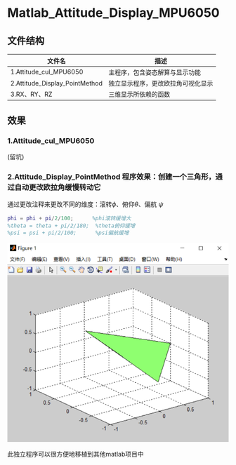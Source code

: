 # Matlab_Attitude_Display_MPU6050

## 文件结构

|  文件名   | 描述  |
|  ---  | ---  |
|1.Attitude_cul_MPU6050|主程序，包含姿态解算与显示功能|
|2.Attitude_Display_PointMethod|独立显示程序，更改欧拉角可视化显示|
|3.RX、RY、RZ|三维显示所依赖的函数|


## 效果

### 1.Attitude_cul_MPU6050

(留坑)

### 2.Attitude_Display_PointMethod 程序效果：创建一个三角形，通过自动更改欧拉角缓慢转动它

通过更改注释来更改不同的维度：滚转$\phi$、俯仰$\theta$、偏航 $\psi$

``` matlab
phi = phi + pi/2/100;      %phi滚转缓增大
%theta = theta + pi/2/180;  %theta俯仰缓增
%psi = psi + pi/2/100;      %psi偏航缓增
```



![程序二效果](https://github.com/Ray005/Matlab_Attitude_Display_MPU6050/blob/main/images/1608352771166.png?raw=true)

此独立程序可以很方便地移植到其他matlab项目中
